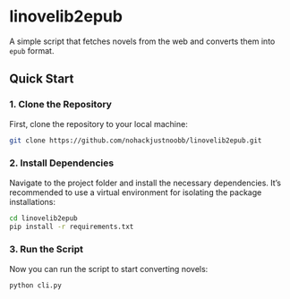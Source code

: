 # linovelib2epub

A simple script that fetches novels from the web and converts them into `epub` format.

## Quick Start

### 1. Clone the Repository

First, clone the repository to your local machine:

```bash
git clone https://github.com/nohackjustnoobb/linovelib2epub.git
```

### 2. Install Dependencies

Navigate to the project folder and install the necessary dependencies. It’s recommended to use a virtual environment for isolating the package installations:

```bash
cd linovelib2epub
pip install -r requirements.txt
```

### 3. Run the Script

Now you can run the script to start converting novels:

```bash
python cli.py
```
